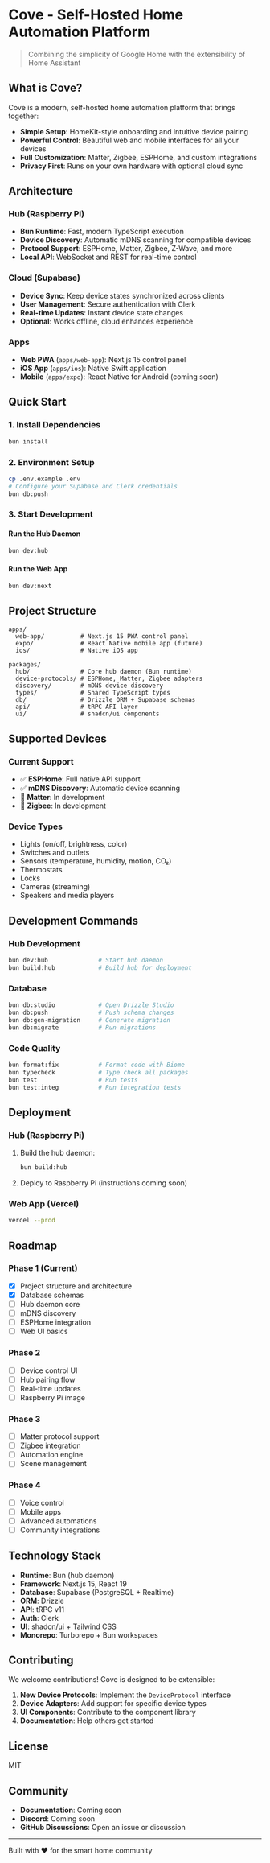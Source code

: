 # Cove - Self-Hosted Home Automation Platform

> Combining the simplicity of Google Home with the extensibility of Home Assistant

## What is Cove?

Cove is a modern, self-hosted home automation platform that brings together:

- **Simple Setup**: HomeKit-style onboarding and intuitive device pairing
- **Powerful Control**: Beautiful web and mobile interfaces for all your devices
- **Full Customization**: Matter, Zigbee, ESPHome, and custom integrations
- **Privacy First**: Runs on your own hardware with optional cloud sync

## Architecture

### Hub (Raspberry Pi)
- **Bun Runtime**: Fast, modern TypeScript execution
- **Device Discovery**: Automatic mDNS scanning for compatible devices
- **Protocol Support**: ESPHome, Matter, Zigbee, Z-Wave, and more
- **Local API**: WebSocket and REST for real-time control

### Cloud (Supabase)
- **Device Sync**: Keep device states synchronized across clients
- **User Management**: Secure authentication with Clerk
- **Real-time Updates**: Instant device state changes
- **Optional**: Works offline, cloud enhances experience

### Apps
- **Web PWA** (`apps/web-app`): Next.js 15 control panel
- **iOS App** (`apps/ios`): Native Swift application
- **Mobile** (`apps/expo`): React Native for Android (coming soon)

## Quick Start

### 1. Install Dependencies
```bash
bun install
```

### 2. Environment Setup
```bash
cp .env.example .env
# Configure your Supabase and Clerk credentials
bun db:push
```

### 3. Start Development

#### Run the Hub Daemon
```bash
bun dev:hub
```

#### Run the Web App
```bash
bun dev:next
```

## Project Structure

```
apps/
  web-app/          # Next.js 15 PWA control panel
  expo/             # React Native mobile app (future)
  ios/              # Native iOS app

packages/
  hub/              # Core hub daemon (Bun runtime)
  device-protocols/ # ESPHome, Matter, Zigbee adapters
  discovery/        # mDNS device discovery
  types/            # Shared TypeScript types
  db/               # Drizzle ORM + Supabase schemas
  api/              # tRPC API layer
  ui/               # shadcn/ui components
```

## Supported Devices

### Current Support
- ✅ **ESPHome**: Full native API support
- ✅ **mDNS Discovery**: Automatic device scanning
- 🚧 **Matter**: In development
- 🚧 **Zigbee**: In development

### Device Types
- Lights (on/off, brightness, color)
- Switches and outlets
- Sensors (temperature, humidity, motion, CO₂)
- Thermostats
- Locks
- Cameras (streaming)
- Speakers and media players

## Development Commands

### Hub Development
```bash
bun dev:hub              # Start hub daemon
bun build:hub            # Build hub for deployment
```

### Database
```bash
bun db:studio            # Open Drizzle Studio
bun db:push              # Push schema changes
bun db:gen-migration     # Generate migration
bun db:migrate           # Run migrations
```

### Code Quality
```bash
bun format:fix           # Format code with Biome
bun typecheck            # Type check all packages
bun test                 # Run tests
bun test:integ           # Run integration tests
```

## Deployment

### Hub (Raspberry Pi)
1. Build the hub daemon:
   ```bash
   bun build:hub
   ```
2. Deploy to Raspberry Pi (instructions coming soon)

### Web App (Vercel)
```bash
vercel --prod
```

## Roadmap

### Phase 1 (Current)
- [x] Project structure and architecture
- [x] Database schemas
- [ ] Hub daemon core
- [ ] mDNS discovery
- [ ] ESPHome integration
- [ ] Web UI basics

### Phase 2
- [ ] Device control UI
- [ ] Hub pairing flow
- [ ] Real-time updates
- [ ] Raspberry Pi image

### Phase 3
- [ ] Matter protocol support
- [ ] Zigbee integration
- [ ] Automation engine
- [ ] Scene management

### Phase 4
- [ ] Voice control
- [ ] Mobile apps
- [ ] Advanced automations
- [ ] Community integrations

## Technology Stack

- **Runtime**: Bun (hub daemon)
- **Framework**: Next.js 15, React 19
- **Database**: Supabase (PostgreSQL + Realtime)
- **ORM**: Drizzle
- **API**: tRPC v11
- **Auth**: Clerk
- **UI**: shadcn/ui + Tailwind CSS
- **Monorepo**: Turborepo + Bun workspaces

## Contributing

We welcome contributions! Cove is designed to be extensible:

1. **New Device Protocols**: Implement the `DeviceProtocol` interface
2. **Device Adapters**: Add support for specific device types
3. **UI Components**: Contribute to the component library
4. **Documentation**: Help others get started

## License

MIT

## Community

- **Documentation**: Coming soon
- **Discord**: Coming soon
- **GitHub Discussions**: Open an issue or discussion

---

Built with ❤️ for the smart home community
